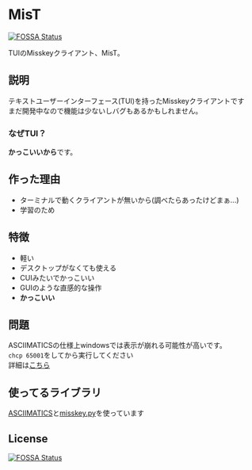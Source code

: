 # MisT
[![FOSSA Status](https://app.fossa.com/api/projects/git%2Bgithub.com%2F35enidoi%2FMisT.svg?type=shield)](https://app.fossa.com/projects/git%2Bgithub.com%2F35enidoi%2FMisT?ref=badge_shield)

TUIのMisskeyクライアント、MisT。  
## 説明  
テキストユーザーインターフェース(TUI)を持ったMisskeyクライアントです  
まだ開発中なので機能は少ないしバグもあるかもしれません。  
### なぜTUI？  
**かっこいいから**です。  
## 作った理由  
- ターミナルで動くクライアントが無いから(調べたらあったけどまぁ...)
- 学習のため
## 特徴
- 軽い
- デスクトップがなくても使える
- CUIみたいでかっこいい
- GUIのような直感的な操作
- **かっこいい**
## 問題  
ASCIIMATICSの仕様上windowsでは表示が崩れる可能性が高いです。  
`chcp 65001`をしてから実行してください  
詳細は[こちら](https://asciimatics.readthedocs.io/en/stable/troubleshooting.html#id2)
## 使ってるライブラリ  
[ASCIIMATICS](https://github.com/peterbrittain/asciimatics)と[misskey.py](https://github.com/YuzuRyo61/Misskey.py)を使っています
## License  
[![FOSSA Status](https://app.fossa.com/api/projects/git%2Bgithub.com%2F35enidoi%2FMisT.svg?type=large)](https://app.fossa.com/projects/git%2Bgithub.com%2F35enidoi%2FMisT?ref=badge_large)
